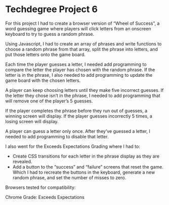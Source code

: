 # Techdegree Project 6

For this project I had to create a browser version of “Wheel of Success”, a word guessing game where players will click letters from an onscreen keyboard to try to guess a random phrase.

Using Javascript, I had to create an array of phrases and write functions to choose a random phrase from that array, split the phrase into letters, and put those letters onto the game board.

Each time the player guesses a letter, I needed add programming to compare the letter the player has chosen with the random phrase. If the letter is in the phrase, I also needed to add programming to update the game board with the chosen letters.

A player can keep choosing letters until they make five incorrect guesses. If the letter they chose isn’t in the phrase, I needed to add programming that will remove one of the player’s 5 guesses.

If the player completes the phrase before they run out of guesses, a winning screen will display. If the player guesses incorrectly 5 times, a losing screen will display.

A player can guess a letter only once. After they’ve guessed a letter, I needed to add programming to disable that letter.

I also went for the Exceeds Expectations Grading where I had to:

- Create CSS transitions for each letter in the phrase display as they are revealed.
- Add a button to the “success” and “failure” screens that reset the game. Which I had to recreate the buttons in the keyboard, generate a new random phrase, and set the number of misses to zero.

Browsers tested for compatibility:

Chrome
Grade: Exceeds Expectations